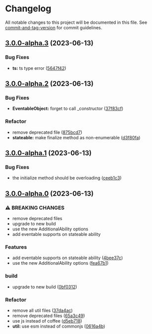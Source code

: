 # Changelog

All notable changes to this project will be documented in this file. See [commit-and-tag-version](https://github.com/absolute-version/commit-and-tag-version) for commit guidelines.

## [3.0.0-alpha.3](https://github.com/snowyu/abstract-object/compare/v3.0.0-alpha.2...v3.0.0-alpha.3) (2023-06-13)


### Bug Fixes

* **ts:** ts type error ([5647f42](https://github.com/snowyu/abstract-object/commit/5647f423585b4936b4df0919703c7667daebfad4))

## [3.0.0-alpha.2](https://github.com/snowyu/abstract-object/compare/v3.0.0-alpha.1...v3.0.0-alpha.2) (2023-06-13)


### Bug Fixes

* **EventableObject:** forget to call _constructor ([37f83cf](https://github.com/snowyu/abstract-object/commit/37f83cffa169453eb092169e8a905f238c034388))


### Refactor

* remove deprecated file ([875bcd7](https://github.com/snowyu/abstract-object/commit/875bcd7277c694a8c07d6db2eb3c726a1ce138c0))
* **stateable:** make finalize method as non-enumerable ([d3f80fa](https://github.com/snowyu/abstract-object/commit/d3f80fa3b787920d17a67965a11afe274842f2ad))

## [3.0.0-alpha.1](https://github.com/snowyu/abstract-object/compare/v3.0.0-alpha.0...v3.0.0-alpha.1) (2023-06-13)


### Bug Fixes

* the initialize method should be overloading ([ceeb1c3](https://github.com/snowyu/abstract-object/commit/ceeb1c31660ef4cab7e82bef60b6cbe830171a80))

## [3.0.0-alpha.0](https://github.com/snowyu/abstract-object/compare/v2.1.9...v3.0.0-alpha.0) (2023-06-13)


### ⚠ BREAKING CHANGES

* remove deprecated files
* upgrade to new build
* use the new AdditionalAbility options
* add eventable supports on stateable ability

### Features

* add eventable supports on stateable ability ([4bee37c](https://github.com/snowyu/abstract-object/commit/4bee37cdc92b1547f20152028b7b402fa6014ebc))
* use the new AdditionalAbility options ([fea67b1](https://github.com/snowyu/abstract-object/commit/fea67b1b264f694a43bdca8d79a5ca62c2c73dab))


### build

* upgrade to new build ([0bf0312](https://github.com/snowyu/abstract-object/commit/0bf03123594973fac64ee9b240c0c3ab2a04df3e))


### Refactor

* remove all util files ([37da4ac](https://github.com/snowyu/abstract-object/commit/37da4ac247beaafed9e810364fde077ac08d76f8))
* remove deprecated files ([65a3c49](https://github.com/snowyu/abstract-object/commit/65a3c4952552f83898547fa0ed7cc61ebb56fd1f))
* use js instead of coffee ([d5eb718](https://github.com/snowyu/abstract-object/commit/d5eb718d950189d22123d8638592431247c1150a))
* **util:** use esm instead of commonjs ([0616a4b](https://github.com/snowyu/abstract-object/commit/0616a4b8e0b0010ea381f1476b6095b806318948))
